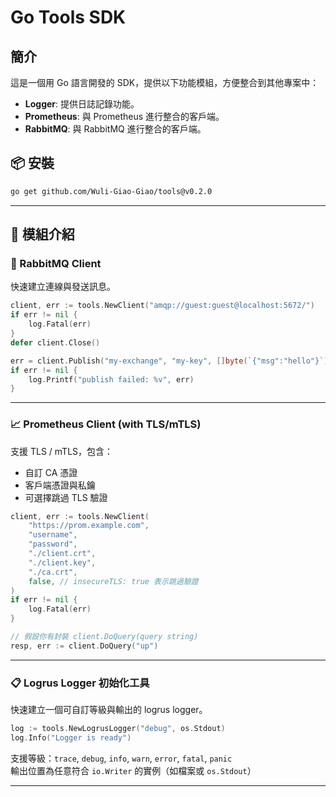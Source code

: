 # Go Tools SDK

## 簡介
這是一個用 Go 語言開發的 SDK，提供以下功能模組，方便整合到其他專案中：
- **Logger**: 提供日誌記錄功能。
- **Prometheus**: 與 Prometheus 進行整合的客戶端。
- **RabbitMQ**: 與 RabbitMQ 進行整合的客戶端。


## 📦 安裝

```bash
go get github.com/Wuli-Giao-Giao/tools@v0.2.0
```

---

## 📌 模組介紹

### 🐰 RabbitMQ Client

快速建立連線與發送訊息。

```go
client, err := tools.NewClient("amqp://guest:guest@localhost:5672/")
if err != nil {
    log.Fatal(err)
}
defer client.Close()

err = client.Publish("my-exchange", "my-key", []byte(`{"msg":"hello"}`))
if err != nil {
    log.Printf("publish failed: %v", err)
}
```

---

### 📈 Prometheus Client (with TLS/mTLS)

支援 TLS / mTLS，包含：
- 自訂 CA 憑證
- 客戶端憑證與私鑰
- 可選擇跳過 TLS 驗證

```go
client, err := tools.NewClient(
    "https://prom.example.com",
    "username",
    "password",
    "./client.crt",
    "./client.key",
    "./ca.crt",
    false, // insecureTLS: true 表示跳過驗證
)
if err != nil {
    log.Fatal(err)
}

// 假設你有封裝 client.DoQuery(query string)
resp, err := client.DoQuery("up")
```

---

### 📋 Logrus Logger 初始化工具

快速建立一個可自訂等級與輸出的 logrus logger。

```go
log := tools.NewLogrusLogger("debug", os.Stdout)
log.Info("Logger is ready")
```

支援等級：`trace`, `debug`, `info`, `warn`, `error`, `fatal`, `panic`  
輸出位置為任意符合 `io.Writer` 的實例（如檔案或 `os.Stdout`）

---

